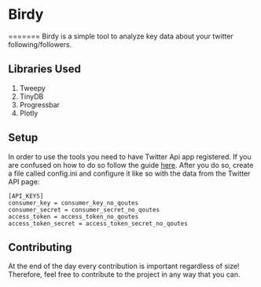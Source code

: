 # Birdy
=======
Birdy is a simple tool to analyze key data about your twitter following/followers.

## Libraries Used
1. Tweepy
2. TinyDB
3. Progressbar
4. Plotly

## Setup
In order to use the tools you need to have Twitter Api app registered. If you are confused on how to do so follow the guide [here](https://iag.me/socialmedia/how-to-create-a-twitter-app-in-8-easy-steps/). After you do so, create a file called config.ini and configure it like so with the data from the Twitter API page:

```
[API_KEYS]
consumer_key = consumer_key_no_qoutes
consumer_secret = consumer_secret_no_qoutes
access_token = access_token_no_qoutes
access_token_secret = access_token_secret_no_qoutes
```

## Contributing
At the end of the day every contribution is important regardless of size! Therefore, feel free to contribute to the project in any way that you can.
